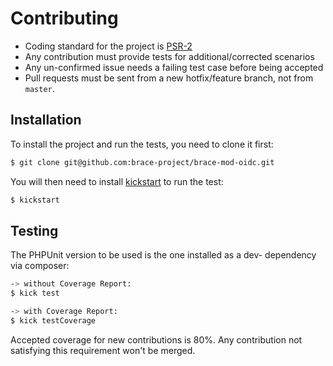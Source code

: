 # Contributing

* Coding standard for the project is [PSR-2](https://github.com/php-fig/fig-standards/blob/master/accepted/PSR-2-coding-style-guide.md)
* Any contribution must provide tests for additional/corrected scenarios
* Any un-confirmed issue needs a failing test case before being accepted
* Pull requests must be sent from a new hotfix/feature branch, not from `master`.

## Installation

To install the project and run the tests, you need to clone it first:

```sh
$ git clone git@github.com:brace-project/brace-mod-oidc.git
```

You will then need to install [kickstart](http://nfra.infracamp.org/) to run the test:

```sh
$ kickstart
```

## Testing

The PHPUnit version to be used is the one installed as a dev- dependency via composer:

```sh
-> without Coverage Report:
$ kick test 

-> with Coverage Report:
$ kick testCoverage
```

Accepted coverage for new contributions is 80%. Any contribution not satisfying this requirement
won't be merged.